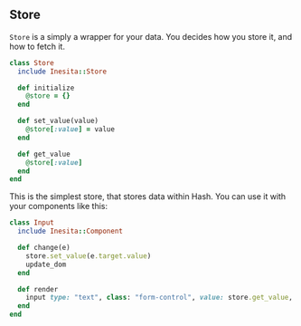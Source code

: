 ## Store

`Store` is a simply a wrapper for your data. You decides how you store it, and how to fetch it.

```ruby
class Store
  include Inesita::Store

  def initialize
    @store = {}
  end

  def set_value(value)
    @store[:value] = value
  end

  def get_value
    @store[:value]
  end
end
```

This is the simplest store, that stores data within Hash. You can use it with your components like this:

```ruby
class Input
  include Inesita::Component

  def change(e)
    store.set_value(e.target.value)
    update_dom
  end

  def render
    input type: "text", class: "form-control", value: store.get_value, onchange: ->(e) { change(e) }
  end
end
```

